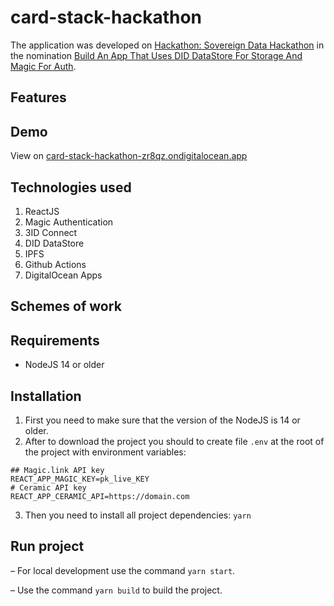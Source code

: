 # card-stack-hackathon

The application was developed on [Hackathon: Sovereign Data Hackathon](https://gitcoin.co/hackathon/ceramic-identity) in the nomination [Build An App That Uses DID DataStore For Storage And Magic For Auth](https://gitcoin.co/issue/ceramicnetwork/ceramic/86/100026722).

## Features

## Demo

View on [card-stack-hackathon-zr8qz.ondigitalocean.app](https://card-stack-hackathon-zr8qz.ondigitalocean.app/)

## Technologies used

1. ReactJS
2. Magic Authentication
3. 3ID Connect
4. DID DataStore
5. IPFS
6. Github Actions
7. DigitalOcean Apps

## Schemes of work

## Requirements

* NodeJS 14 or older


## Installation

1. First you need to make sure that the version of the NodeJS is 14 or older.
2. After to download the project you should to create file `.env` at the root of the project with environment variables:

```
## Magic.link API key
REACT_APP_MAGIC_KEY=pk_live_KEY
# Ceramic API key
REACT_APP_CERAMIC_API=https://domain.com
```

3. Then you need to install all project dependencies: `yarn`

## Run project

– For local development use the command `yarn start`.

– Use the command `yarn build` to build the project.
